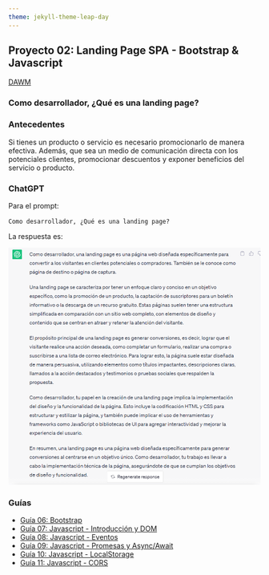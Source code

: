 ```yaml
---
theme: jekyll-theme-leap-day
---
```


## Proyecto 02:  Landing Page SPA - Bootstrap & Javascript

[DAWM](/DAWM/)

### Como desarrollador, ¿Qué es una landing page?

### Antecedentes

Si tienes un producto o servicio es necesario promocionarlo de manera efectiva. Además, que sea un medio de comunicación directa con los potenciales clientes, promocionar descuentos y exponer beneficios del servicio o producto. 

### ChatGPT

Para el prompt: 

```
Como desarrollador, ¿Qué es una landing page?
```

La respuesta es:

![proyecto3](archivos/proyecto02-pregunta1.png)

### Guías

* [Guía 06: Bootstrap](/DAWM/guias/2024/guia06)
* [Guía 07: Javascript - Introducción y DOM](/DAWM/guias/2024/guia07)
* [Guía 08: Javascript - Eventos](/DAWM/guias/2024/guia08)
* [Guía 09: Javascript - Promesas y Async/Await](/DAWM/guias/2024/guia09)
* [Guía 10: Javascript - LocalStorage](/DAWM/guias/2024/guia10)
* [Guía 11: Javascript - CORS](/DAWM/guias/2024/guia11)